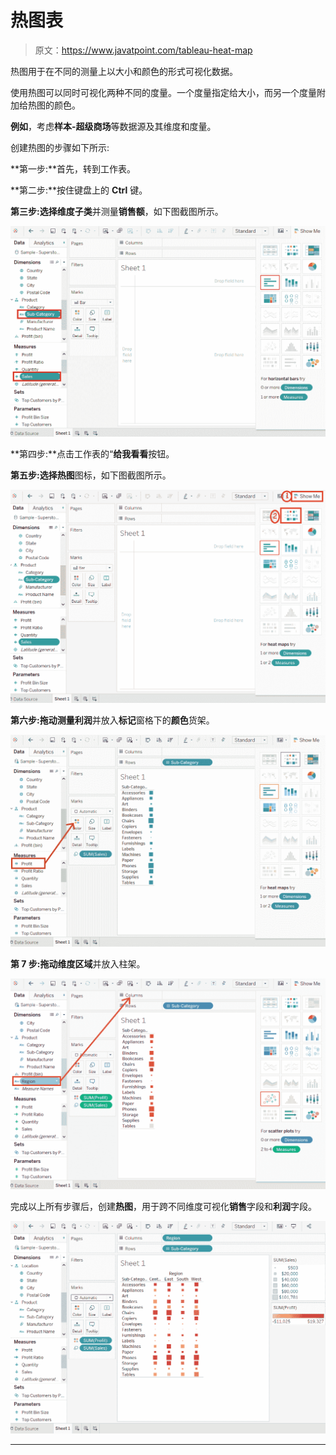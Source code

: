 # 热图表

> 原文：<https://www.javatpoint.com/tableau-heat-map>

热图用于在不同的测量上以大小和颜色的形式可视化数据。

使用热图可以同时可视化两种不同的度量。一个度量指定给大小，而另一个度量附加给热图的颜色。

**例如**，考虑**样本-超级商场**等数据源及其维度和度量。

创建热图的步骤如下所示:

**第一步:**首先，转到工作表。

**第二步:**按住键盘上的 **Ctrl** 键。

**第三步:**选择维度**子类**并测量**销售额**，如下图截图所示。

![Tableau Heat Map](img/915e147cfc2d965bcf13b08e9ef1c55e.png)

**第四步:**点击工作表的“**给我看看**按钮。

**第五步:**选择**热图**图标，如下图截图所示。

![Tableau Heat Map](img/614f52eaf2953671a10b9a3bc1d04fd8.png)

**第六步:**拖动测量**利润**并放入**标记**窗格下的**颜色**货架。

![Tableau Heat Map](img/9175d3fb1347ccc7c803ef662cee6d28.png)

**第 7 步:**拖动维度**区域**并放入柱架。

![Tableau Heat Map](img/b06010781f126ff2d0988a8c1ceefb88.png)

完成以上所有步骤后，创建**热图**，用于跨不同维度可视化**销售**字段和**利润**字段。

![Tableau Heat Map](img/5038831f9fc013f1a304e4bfe4724a9c.png)

* * *